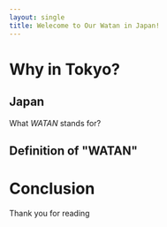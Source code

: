 ```yaml
---
layout: single
title: Welecome to Our Watan in Japan!
---
```


# Why in Tokyo?

## Japan
What *WATAN* stands for?

## Definition of "WATAN"

# Conclusion
Thank you for reading
